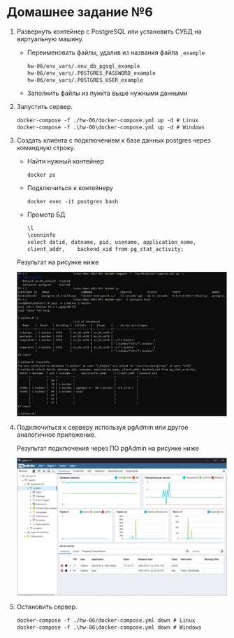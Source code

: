 # Домашнее задание №6
1. Развернуть контейнер с PostgreSQL или установить СУБД на виртуальную машину.
    * Переименовать файлы, удалив из названия файла `_example`
        ```
        hw-06/env_vars/.env_db_pgsql_example
        hw-06/env_vars/.POSTGRES_PASSWORD_example
        hw-06/env_vars/.POSTGRES_USER_example
        ```
    * Заполнить файлы из пункта выше нужными данными

1. Запустить сервер.
    ```
    docker-compose -f ./hw-06/docker-compose.yml up -d # Linux
    docker-compose -f .\hw-06\docker-compose.yml up -d # Windows
    ```

1. Создать клиента с подключением к базе данных postgres через командную строку.
    * Найти нужный контейнер
        ```
        docker ps
        ```
    * Подключиться к контейнеру
        ```
        docker exec -it postgres bash
        ```

    * Промотр БД
        ```
        \l
        \conninfo
        select datid, datname, pid, usename, application_name, client_addr,    backend_xid from pg_stat_activity;
        ```
    Результат на рисунке ниже

    ![Результат подключения](psql.png)
1. Подключиться к серверу используя pgAdmin или другое аналогичное приложение.

    Результат подключения через ПО pgAdmin на рисунке ниже

    ![Результат подключения pgAdmin](pgAdmin.png)

1. Остановить сервер.
    ```
    docker-compose -f ./hw-06/docker-compose.yml down # Linux
    docker-compose -f .\hw-06\docker-compose.yml down # Windows
    ```
